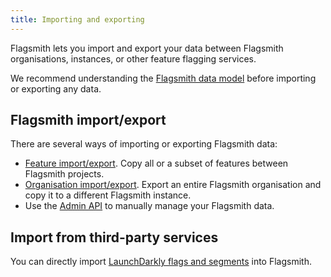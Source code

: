 ```yaml
---
title: Importing and exporting
---
```


Flagsmith lets you import and export your data between Flagsmith organisations, instances, or other feature flagging 
services.

We recommend understanding the [Flagsmith data model](/basic-features/#flagsmith-model) before importing or 
exporting any data.

## Flagsmith import/export

There are several ways of importing or exporting Flagsmith data:

* [Feature import/export](/system-administration/importing-and-exporting/features). Copy all or a subset of features 
  between Flagsmith projects.
* [Organisation import/export](/system-administration/importing-and-exporting/organisations). Export an entire 
  Flagsmith organisation and copy it to a different Flagsmith instance.
* Use the [Admin API](/clients/rest#private-admin-api-endpoints) to manually manage your Flagsmith data.

## Import from third-party services

You can directly import [LaunchDarkly flags and segments](launchdarkly) into Flagsmith.